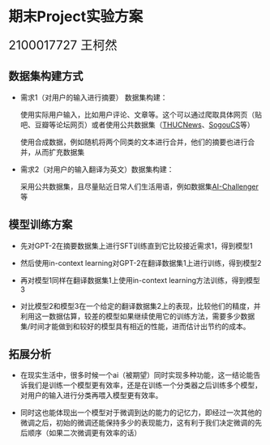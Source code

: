 # 期末Project实验方案
<font size=5>2100017727 王柯然</font>

## 数据集构建方式

+ 需求1（对用户的输入进行摘要） 数据集构建：

    使用实际用户输入，比如用户评论、文章等。这个可以通过爬取具体网页（贴吧、豆瓣等论坛网页）或者使用公共数据集（[THUCNews](http://thuctc.thunlp.org/#%E4%B8%AD%E6%96%87%E6%96%87%E6%9C%AC%E5%88%86%E7%B1%BB%E6%95%B0%E6%8D%AE%E9%9B%86THUCNews)、[SogouCS](http://www.sogou.com/labs/resource/list_pingce.php)等）

    使用合成数据，例如随机将两个同类的文本进行合并，他们的摘要也进行合并，从而扩充数据集

+ 需求2（对用户的输入翻译为英文）数据集构建：

    采用公共数据集，且尽量贴近日常人们生活用语，例如数据集[AI-Challenger](https://challenger.ai/)等


## 模型训练方案

+ 先对GPT-2在摘要数据集上进行SFT训练直到它比较接近需求1，得到模型1

+ 然后使用in-context learning对GPT-2在翻译数据集1上进行训练，得到模型2

+ 再对模型1同样在翻译数据集1上使用in-context learning方法训练，得到模型3

+ 对比模型2和模型3在一个给定的翻译数据集2上的表现，比较他们的精度，并利用这一数据估算，较差的模型如果继续使用它的训练方法，需要多少数据集/时间才能做到和较好的模型具有相近的性能，进而估计出节约的成本。

## 拓展分析

+ 在现实生活中，很多时候一个ai（被期望）同时实现多种功能，这一结论能告诉我们是训练一个模型更有效率，还是在训练一个分类器之后训练多个模型，对用户的输入进行分类再喂入模型更有效率。

+ 同时这也能体现出一个模型对于微调到达的能力的记忆力，即经过一次其他的微调之后，初始的微调还能保持多少的表现能力，这有利于我们决定微调的先后顺序（如果二次微调更有效率的话）
